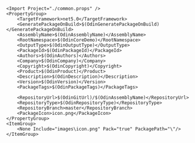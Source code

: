     <Import Project="./common.props" />
    <PropertyGroup>
        <TargetFramework>net5.0</TargetFramework>
        <GeneratePackageOnBuild>$(OdinGeneratePackageOnBuild)</GeneratePackageOnBuild>
        <AssemblyName>$(OdinAssemblyName)</AssemblyName>
        <RootNamespace>$(OdinCoreDemo)</RootNamespace>
        <OutputType>$(OdinOutputType)</OutputType>
        <PackageId>$(OdinPackageId)</PackageId>
        <Authors>$(OdinAuthors)</Authors>
        <Company>$(OdinCompany)</Company>
        <Copyright>$(OdinCopyright)</Copyright>
        <Product>$(OdinProduct)</Product>
        <Description>$(OdinDescription)</Description>
        <Version>$(OdinVersion)</Version>
        <PackageTags>$(OdinPackageTags)</PackageTags>

        <RepositoryUrl>$(OdinGitUrl)/$(OdinAssemblyName)</RepositoryUrl>
        <RepositoryType>$(OdinRepositoryType)</RepositoryType>
        <RepositoryBranch>master</RepositoryBranch>
        <PackageIcon>icon.png</PackageIcon>
    </PropertyGroup>
    <ItemGroup>
        <None Include="images\icon.png" Pack="true" PackagePath="\"/>
    </ItemGroup>